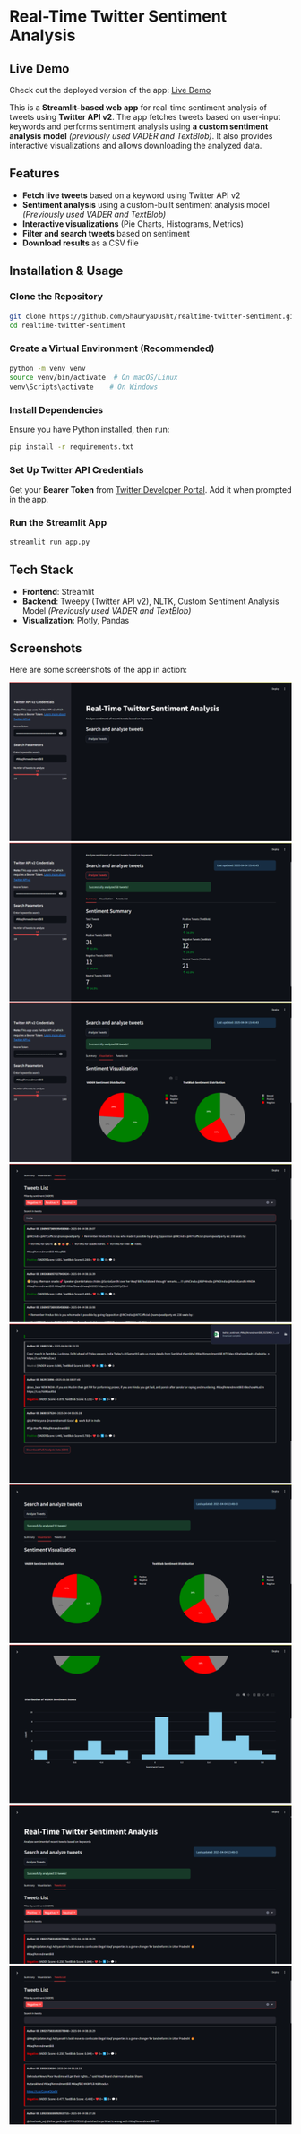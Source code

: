 # Real-Time Twitter Sentiment Analysis

## Live Demo

Check out the deployed version of the app: [Live Demo](https://realtime-twitter-sentiment-mcmal5dugzzahzao34dpvh.streamlit.app)

This is a **Streamlit-based web app** for real-time sentiment analysis of tweets using **Twitter API v2**. The app fetches tweets based on user-input keywords and performs sentiment analysis using **a custom sentiment analysis model** *(previously used VADER and TextBlob)*. It also provides interactive visualizations and allows downloading the analyzed data.

## Features

- **Fetch live tweets** based on a keyword using Twitter API v2
- **Sentiment analysis** using a custom-built sentiment analysis model *(Previously used VADER and TextBlob)*
- **Interactive visualizations** (Pie Charts, Histograms, Metrics)
- **Filter and search tweets** based on sentiment
- **Download results** as a CSV file

## Installation & Usage

### Clone the Repository

```bash
git clone https://github.com/ShauryaDusht/realtime-twitter-sentiment.git
cd realtime-twitter-sentiment
```

### Create a Virtual Environment (Recommended)

```bash
python -m venv venv
source venv/bin/activate  # On macOS/Linux
venv\Scripts\activate    # On Windows
```

### Install Dependencies

Ensure you have Python installed, then run:

```bash
pip install -r requirements.txt
```

### Set Up Twitter API Credentials

Get your **Bearer Token** from [Twitter Developer Portal](https://developer.twitter.com/). Add it when prompted in the app.

### Run the Streamlit App

```bash
streamlit run app.py
```

## Tech Stack

- **Frontend**: Streamlit
- **Backend**: Tweepy (Twitter API v2), NLTK, Custom Sentiment Analysis Model *(Previously used VADER and TextBlob)*
- **Visualization**: Plotly, Pandas

## Screenshots

Here are some screenshots of the app in action:

![Screenshot 1](screenshots/ss1.png)
![Screenshot 2](screenshots/ss2.png)
![Screenshot 3](screenshots/ss3.png)
![Screenshot 4](screenshots/ss4.png)
![Screenshot 5](screenshots/ss5.png)
![Screenshot 6](screenshots/ss6.png)
![Screenshot 7](screenshots/ss7.png)
![Screenshot 8](screenshots/ss8.png)
![Screenshot 9](screenshots/ss9.png)

